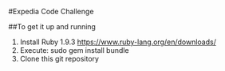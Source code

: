 #Expedia Code Challenge

##To get it up and running

1. Install Ruby 1.9.3 https://www.ruby-lang.org/en/downloads/
2. Execute:
    sudo gem install bundle
3. Clone this git repository
